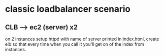 # classic loadbalancer scenario 

## CLB --> ec2 (server) x2 

on 2 instances setup httpd with name of server printed in index.html, create elb so that every time when you call it you'll get on of the index from instances. 